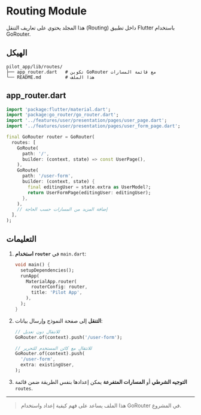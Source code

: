 # Routing Module

هذا المجلد يحتوي على تعاريف التنقل (Routing) داخل تطبيق Flutter باستخدام GoRouter.

## الهيكل

```text
pilot_app/lib/routes/
├── app_router.dart   # تكوين GoRouter مع قائمة المسارات
└── README.md         # هذا الملف
```

## app_router.dart

```dart
import 'package:flutter/material.dart';
import 'package:go_router/go_router.dart';
import '../features/user/presentation/pages/user_page.dart';
import '../features/user/presentation/pages/user_form_page.dart';

final GoRouter router = GoRouter(
  routes: [
    GoRoute(
      path: '/',
      builder: (context, state) => const UserPage(),
    ),
    GoRoute(
      path: '/user-form',
      builder: (context, state) {
        final editingUser = state.extra as UserModel?;
        return UserFormPage(editingUser: editingUser);
      },
    ),
    // إضافة المزيد من المسارات حسب الحاجة
  ],
);
```

## التعليمات

1. **استخدام `router`** في `main.dart`:
   ```dart
   void main() {
     setupDependencies();
     runApp(
       MaterialApp.router(
         routerConfig: router,
         title: 'Pilot App',
       ),
     );
   }
   ```

2. **التنقل** إلى صفحة النموذج وإرسال بيانات:
   ```dart
   // للانتقال دون تعديل
   GoRouter.of(context).push('/user-form');

   // للانتقال مع كائن المستخدم للتحرير
   GoRouter.of(context).push(
     '/user-form',
     extra: existingUser,
   );
   ```

3. **التوجيه الشرطي** أو **المسارات المتفرعة** يمكن إعدادها بنفس الطريقة ضمن قائمة `routes`.

---

> هذا الملف يساعد على فهم كيفية إعداد واستخدام GoRouter في المشروع.

